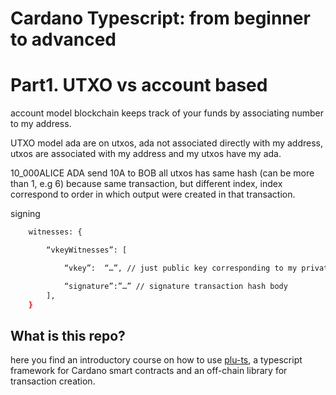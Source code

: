 # Cardano Typescript: from beginner to advanced

# Part1. UTXO vs account based

account model blockchain keeps track of your funds by associating number to my address.

UTXO model ada are on utxos, ada not associated directly with my address, utxos are associated with my address and my utxos have my ada.

10_000ALICE ADA send 10A to BOB
all utxos has same hash (can be more than 1, e.g 6) because same transaction, but different index, index correspond to order in which output were created in that transaction.

signing

```bash
    witnesses: {

        “vkeyWitnesses”: [

            “vkey”:  “…”, // just public key corresponding to my private key

            “signature”:”…” // signature transaction hash body
        ],
    }
```

## What is this repo?

here you find an introductory course on how to use [plu-ts](https://github.com/HarmonicLabs/plu-ts), a typescript framework for Cardano smart contracts and an off-chain library for transaction creation.
